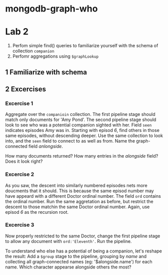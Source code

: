 # mongodb-graph-who

# Lab 2

1. Perfom simple find() queries to familiarize yourself with the schema of collection `companion`
1. Perfomr aggregations using `$graphLookup` 


## 1 Familiarize with schema

## 2 Excercises

### Excercise 1

Aggregate over the `companioin` collection.
The first pipeline stage should match only documents for 'Amy Pond'.
The second pipeline stage should look to see who was a potential companion sighted with her. Field `seen` indicates episodes Amy was in. Starting with episod *6*, find others in those same episodes, without descending deeper. Use the same collection to look into, and the `seen` field to connect to as well as from. Name the graph-connected field *anlongside*.

How many documents returned?
How many entries in the *alongside* field? Does it look right?

### Excercise 2
As you saw, the descent into similarly numbered episodes nets more doucments that it should. This is because the same episod number may have appeard with a different Doctor ordinal number. The field `ord` contains the ordinal number. Run the same aggretation as before, but restrict the descent to those matchin the same Doctor ordinal number. Again, use episod *6* as the recursion root.

### Excercise 3
Now properly restricted to the same Doctor, change the first pipeline stage to allow any document with `ord:'Eleventh'`. Run the pipeline.

To understand who else has a potential of being a companion, let's reshape the result:
Add a  `$group` stage to the pipeline, grouping by *name* and collecting all graph-connected names (eg: '$alongside.name') for each name.
Which character appearse alongside others the most?




